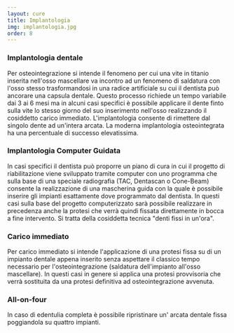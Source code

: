 ```yaml
---
layout: cure
title: Implantologia
img: implantologia.jpg
order: 8
---
```


### Implantologia dentale
Per osteointegrazione si intende il fenomeno per cui una vite in titanio inserita nell'osso mascellare va incontro ad un fenomeno di saldatura con l'osso stesso trasformandosi in una radice artificiale su cui il dentista può ancorare una capsula dentale. Questo processo richiede un tempo variabile dai 3 ai 6 mesi ma in alcuni casi specifici è possibile applicare il dente finto sulla vite lo stesso giorno del suo inserimento nell'osso realizzando il cosiddetto carico immediato. L'implantologia consente di rimettere dal singolo dente ad un'intera arcata. La moderna implantologia osteointegrata ha una percentuale di successo elevatissima.

### Implantologia Computer Guidata
In casi specifici il dentista può proporre un piano di cura in cui il progetto di riabilitazione viene sviluppato tramite computer con uno programma che sulla base di una speciale radiografia (TAC, Dentascan o Cone-Beam) consente la realizzazione di una mascherina guida con la quale è possibile inserire gli impianti esattamente dove programmato dal dentista. In questi casi sulla base del progetto computerizzato sarà possibile realizzare in precedenza anche la protesi che verrà quindi fissata direttamente in bocca a fine intervento. Si tratta della cosiddetta tecnica "denti fissi in un'ora".

### Carico immediato
Per carico immediato si intende l'applicazione di una protesi fissa su di un impianto dentale appena inserito senza aspettare il classico tempo necessario per l'osteointegrazione (saldatura dell'impianto all'osso mascellare). In questi casi in genere si applica una protesi provvisoria che verrà sostituita da una protesi definitiva ad osteointegrazione avvenuta.

### All-on-four
In caso di edentulia completa è possibile ripristinare un' arcata dentale fissa poggiandola su quattro impianti.
